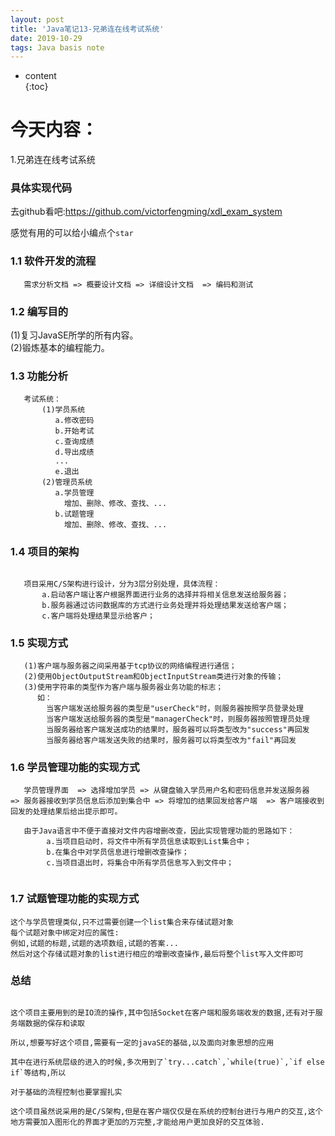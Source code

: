 ```yaml
---  
layout: post  
title: 'Java笔记13-兄弟连在线考试系统'  
date: 2019-10-29  
tags: Java basis note   
---  
```

  
  
* content  
{:toc}  
  
  
  
  
  
# 今天内容：  
   1.兄弟连在线考试系统  
  
### 具体实现代码  
去github看吧:https://github.com/victorfengming/xdl_exam_system  
  
感觉有用的可以给小编点个`star`  
  
### 1.1 软件开发的流程  
```  
   需求分析文档 => 概要设计文档 => 详细设计文档  => 编码和测试  
```  
  
### 1.2 编写目的  
   (1)复习JavaSE所学的所有内容。  
   (2)锻炼基本的编程能力。  
  
### 1.3 功能分析  
```  
   考试系统：  
       (1)学员系统  
          a.修改密码  
          b.开始考试  
          c.查询成绩  
          d.导出成绩  
          ...  
          e.退出  
       (2)管理员系统   
          a.学员管理  
            增加、删除、修改、查找、...  
          b.试题管理  
            增加、删除、修改、查找、...  
```  
  
### 1.4 项目的架构  
```angular2

   项目采用C/S架构进行设计，分为3层分别处理，具体流程：  
       a.启动客户端让客户根据界面进行业务的选择并将相关信息发送给服务器；  
       b.服务器通过访问数据库的方式进行业务处理并将处理结果发送给客户端；  
       c.客户端将处理结果显示给客户；  
```
  
### 1.5 实现方式  
```angular2
   (1)客户端与服务器之间采用基于tcp协议的网络编程进行通信；  
   (2)使用ObjectOutputStream和ObjectInputStream类进行对象的传输；  
   (3)使用字符串的类型作为客户端与服务器业务功能的标志；  
      如：  
        当客户端发送给服务器的类型是"userCheck"时，则服务器按照学员登录处理  
        当客户端发送给服务器的类型是"managerCheck"时，则服务器按照管理员处理  
        当服务器给客户端发送成功的结果时，服务器可以将类型改为"success"再回发  
        当服务器给客户端发送失败的结果时，服务器可以将类型改为"fail"再回发  
``` 
### 1.6 学员管理功能的实现方式  
```angular2
   学员管理界面  => 选择增加学员 => 从键盘输入学员用户名和密码信息并发送服务器  
=> 服务器接收到学员信息后添加到集合中 => 将增加的结果回发给客户端  => 客户端接收到回发的处理结果后给出提示即可。  
  
   由于Java语言中不便于直接对文件内容增删改查，因此实现管理功能的思路如下：  
        a.当项目启动时，将文件中所有学员信息读取到List集合中；  
        b.在集合中对学员信息进行增删改查操作；  
        c.当项目退出时，将集合中所有学员信息写入到文件中；  
  
```

### 1.7 试题管理功能的实现方式
```angular2
这个与学员管理类似,只不过需要创建一个list集合来存储试题对象
每个试题对象中绑定对应的属性:
例如,试题的标题,试题的选项数组,试题的答案...
然后对这个存储试题对象的list进行相应的增删改查操作,最后将整个list写入文件即可
```

### 总结
```angular2html

这个项目主要用到的是IO流的操作,其中包括Socket在客户端和服务端收发的数据,还有对于服务端数据的保存和读取

所以,想要写好这个项目,需要有一定的javaSE的基础,以及面向对象思想的应用

其中在进行系统层级的进入的时候,多次用到了`try...catch`,`while(true)`,`if else if`等结构,所以

对于基础的流程控制也要掌握扎实

这个项目虽然说采用的是C/S架构,但是在客户端仅仅是在系统的控制台进行与用户的交互,这个地方需要加入图形化的界面才更加的万完整,才能给用户更加良好的交互体验.
```
